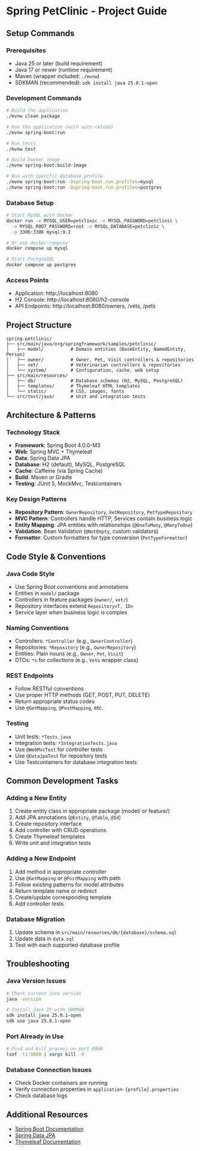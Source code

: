 # Spring PetClinic - Project Guide

## Setup Commands

### Prerequisites
- Java 25 or later (build requirement)
- Java 17 or newer (runtime requirement)
- Maven (wrapper included: `./mvnw`)
- SDKMAN (recommended): `sdk install java 25.0.1-open`

### Development Commands
```bash
# Build the application
./mvnw clean package

# Run the application (with auto-reload)
./mvnw spring-boot:run

# Run tests
./mvnw test

# Build Docker image
./mvnw spring-boot:build-image

# Run with specific database profile
./mvnw spring-boot:run -Dspring-boot.run.profiles=mysql
./mvnw spring-boot:run -Dspring-boot.run.profiles=postgres
```

### Database Setup
```bash
# Start MySQL with Docker
docker run -e MYSQL_USER=petclinic -e MYSQL_PASSWORD=petclinic \
  -e MYSQL_ROOT_PASSWORD=root -e MYSQL_DATABASE=petclinic \
  -p 3306:3306 mysql:9.2

# Or use docker-compose
docker compose up mysql

# Start PostgreSQL
docker compose up postgres
```

### Access Points
- Application: http://localhost:8080
- H2 Console: http://localhost:8080/h2-console
- API Endpoints: http://localhost:8080/owners, /vets, /pets

## Project Structure

```
spring-petclinic/
├── src/main/java/org/springframework/samples/petclinic/
│   ├── model/          # Domain entities (BaseEntity, NamedEntity, Person)
│   ├── owner/          # Owner, Pet, Visit controllers & repositories
│   ├── vet/            # Veterinarian controllers & repositories
│   └── system/         # Configuration, cache, web setup
├── src/main/resources/
│   ├── db/             # Database schemas (H2, MySQL, PostgreSQL)
│   ├── templates/      # Thymeleaf HTML templates
│   └── static/         # CSS, images, fonts
└── src/test/java/      # Unit and integration tests
```

## Architecture & Patterns

### Technology Stack
- **Framework**: Spring Boot 4.0.0-M3
- **Web**: Spring MVC + Thymeleaf
- **Data**: Spring Data JPA
- **Database**: H2 (default), MySQL, PostgreSQL
- **Cache**: Caffeine (via Spring Cache)
- **Build**: Maven or Gradle
- **Testing**: JUnit 5, MockMvc, Testcontainers

### Key Design Patterns
- **Repository Pattern**: `OwnerRepository`, `VetRepository`, `PetTypeRepository`
- **MVC Pattern**: Controllers handle HTTP, Services contain business logic
- **Entity Mapping**: JPA entities with relationships (`@OneToMany`, `@ManyToOne`)
- **Validation**: Bean Validation (`@NotEmpty`, custom validators)
- **Formatter**: Custom formatters for type conversion (`PetTypeFormatter`)

## Code Style & Conventions

### Java Code Style
- Use Spring Boot conventions and annotations
- Entities in `model/` package
- Controllers in feature packages (`owner/`, `vet/`)
- Repository interfaces extend `Repository<T, ID>`
- Service layer when business logic is complex

### Naming Conventions
- Controllers: `*Controller` (e.g., `OwnerController`)
- Repositories: `*Repository` (e.g., `OwnerRepository`)
- Entities: Plain nouns (e.g., `Owner`, `Pet`, `Visit`)
- DTOs: `*s` for collections (e.g., `Vets` wrapper class)

### REST Endpoints
- Follow RESTful conventions
- Use proper HTTP methods (GET, POST, PUT, DELETE)
- Return appropriate status codes
- Use `@GetMapping`, `@PostMapping`, etc.

### Testing
- Unit tests: `*Tests.java`
- Integration tests: `*IntegrationTests.java`
- Use `@WebMvcTest` for controller tests
- Use `@DataJpaTest` for repository tests
- Use Testcontainers for database integration tests

## Common Development Tasks

### Adding a New Entity
1. Create entity class in appropriate package (model/ or feature/)
2. Add JPA annotations (`@Entity`, `@Table`, `@Id`)
3. Create repository interface
4. Add controller with CRUD operations
5. Create Thymeleaf templates
6. Write unit and integration tests

### Adding a New Endpoint
1. Add method in appropriate controller
2. Use `@GetMapping` or `@PostMapping` with path
3. Follow existing patterns for model attributes
4. Return template name or redirect
5. Create/update corresponding template
6. Add controller tests

### Database Migration
1. Update schema in `src/main/resources/db/{database}/schema.sql`
2. Update data in `data.sql`
3. Test with each supported database profile

## Troubleshooting

### Java Version Issues
```bash
# Check current Java version
java -version

# Install Java 25 with SDKMAN
sdk install java 25.0.1-open
sdk use java 25.0.1-open
```

### Port Already in Use
```bash
# Find and kill process on port 8080
lsof -ti:8080 | xargs kill -9
```

### Database Connection Issues
- Check Docker containers are running
- Verify connection properties in `application-{profile}.properties`
- Check database logs

## Additional Resources
- [Spring Boot Documentation](https://docs.spring.io/spring-boot/4.0/documentation.html)
- [Spring Data JPA](https://spring.io/projects/spring-data-jpa)
- [Thymeleaf Documentation](https://www.thymeleaf.org/)
